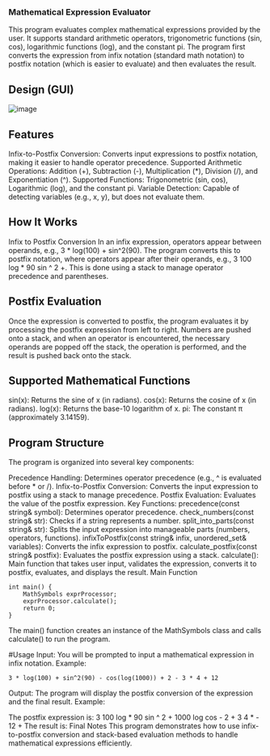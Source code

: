 ### Mathematical Expression Evaluator
This program evaluates complex mathematical expressions provided by the user. It supports standard arithmetic operators, trigonometric functions (sin, cos), logarithmic functions (log), and the constant pi. The program first converts the expression from infix notation (standard math notation) to postfix notation (which is easier to evaluate) and then evaluates the result.

## Design (GUI)
![image](https://github.com/user-attachments/assets/f3e5dcf0-c919-46e0-be9b-1cdc082ac07f)

## Features
Infix-to-Postfix Conversion: Converts input expressions to postfix notation, making it easier to handle operator precedence.
Supported Arithmetic Operations: Addition (+), Subtraction (-), Multiplication (*), Division (/), and Exponentiation (^).
Supported Functions: Trigonometric (sin, cos), Logarithmic (log), and the constant pi.
Variable Detection: Capable of detecting variables (e.g., x, y), but does not evaluate them.

## How It Works
Infix to Postfix Conversion
In an infix expression, operators appear between operands, e.g., 3 * log(100) + sin^2(90). The program converts this to postfix notation, where operators appear after their operands, e.g., 3 100 log * 90 sin ^ 2 +. This is done using a stack to manage operator precedence and parentheses.

## Postfix Evaluation
Once the expression is converted to postfix, the program evaluates it by processing the postfix expression from left to right. Numbers are pushed onto a stack, and when an operator is encountered, the necessary operands are popped off the stack, the operation is performed, and the result is pushed back onto the stack.

## Supported Mathematical Functions
sin(x): Returns the sine of x (in radians).
cos(x): Returns the cosine of x (in radians).
log(x): Returns the base-10 logarithm of x.
pi: The constant π (approximately 3.14159).

## Program Structure
The program is organized into several key components:


Precedence Handling: Determines operator precedence (e.g., ^ is evaluated before * or /).
Infix-to-Postfix Conversion: Converts the input expression to postfix using a stack to manage precedence.
Postfix Evaluation: Evaluates the value of the postfix expression.
Key Functions:
precedence(const string& symbol): Determines operator precedence.
check_numbers(const string& str): Checks if a string represents a number.
split_into_parts(const string& str): Splits the input expression into manageable parts (numbers, operators, functions).
infixToPostfix(const string& infix, unordered_set<string>& variables): Converts the infix expression to postfix.
calculate_postfix(const string& postfix): Evaluates the postfix expression using a stack.
calculate(): Main function that takes user input, validates the expression, converts it to postfix, evaluates, and displays the result.
Main Function

```
int main() {
    MathSymbols exprProcessor;
    exprProcessor.calculate();
    return 0;
} 
```
The main() function creates an instance of the MathSymbols class and calls calculate() to run the program.

#Usage
Input: You will be prompted to input a mathematical expression in infix notation. Example:

```
3 * log(100) + sin^2(90) - cos(log(1000)) + 2 - 3 * 4 + 12
```

Output: The program will display the postfix conversion of the expression and the final result. Example:

The postfix expression is: 3 100 log * 90 sin ^ 2 + 1000 log cos - 2 + 3 4 * - 12 +
The result is: <result>
Final Notes
This program demonstrates how to use infix-to-postfix conversion and stack-based evaluation methods to handle mathematical expressions efficiently.

